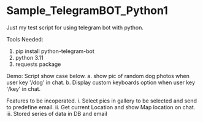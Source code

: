 # Sample_TelegramBOT_Python1
Just my test script for using telegram bot with python.

Tools Needed:
1. pip install python-telegram-bot
2. python 3.11
3. requests package

Demo:
Script show case below.
a. show pic of random dog photos when user key '/dog' in chat.
b. Display custom keyboards option when user key '/key' in chat.

Features to be incoperated.
i. Select pics in gallery to be selected and send to predefine email.
ii. Get current Location and show Map location on chat.
iii. Stored series of data in DB and email
